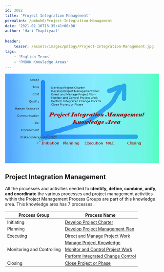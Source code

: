 ```yaml
---
id: 3082   
title: 'Project Integration Management'
permalink: /pmbok6/Project-Integration-Management
date: '2021-02-16T16:35:41+00:00'
author: 'Hari Thapliyaal'
  
header:
    teaser: /assets/images/pmlogy/Project-Integration-Management.jpg
tags:
    - 'English Terms'
    - 'PMBOK Knowledge Areas'
---
```


![](/assets/images/pmlogy/Project-Integration-Management.jpg)

## Project Integration Management

All the processes and activities needed to **identify, define, combine, unify, and coordinate** the various processes and project management activities within the Project Management Process Groups are part of this knowledge area. This knowledge area has 7 processes.

| Process Group | Process Name |
|---|---|
| Initiating | [Develop Project Charter](/pmbok6/develop-project-charter) |
| Planning | [Develop Project Management Plan](/pmbok6/develop-project-management-plan) |
| Executing | [Direct and Manage Project Work](/pmbok6/direct-and-manage-project-work/) |
|  | [Manage Project Knowledge](/pmbok6/manage-project-knowledge/) |
| Monitoring and Controlling | [Monitor and Control Project Work](/pmbok6/monitor-and-control-project-work/) |
|  | [Perform Integrated Change Control](/pmbok6/perform-integrated-change-control/) |
| Closing | [Close Project or Phase](/pmbok6/close-project-or-phase/) |
